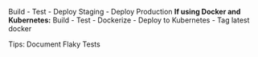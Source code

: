 Build - Test - Deploy Staging - Deploy Production
**If using Docker and Kubernetes:**
Build - Test - Dockerize - Deploy to Kubernetes - Tag latest docker


Tips: Document Flaky Tests